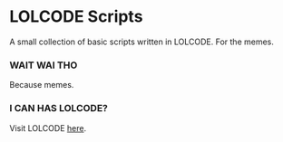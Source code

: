 # LOLCODE Scripts
A small collection of basic scripts written in LOLCODE. For the memes.

### WAIT WAI THO
Because memes. 

### I CAN HAS LOLCODE?
Visit LOLCODE [here](https://lolcode.org/).

